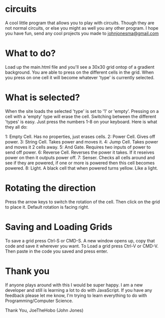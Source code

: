 # circuits
A cool little program that allows you to play with circuits. Though they are not normal circuits, or else you might as well you any other program. I hope you have fun, send any cool projects you made to johnjonesma@gmail.com

# What to do?
Load up the main.html file and you'll see a 30x30 grid ontop of a gradient background.
You are able to press on the different cells in the grid. When you press on one cell it will become whatever 'type' is currently selected.

# What is selected?
When the site loads the selected 'type' is set to '1' or 'empty'. Pressing on a cell with a 'empty' type will erase the cell.
Switching between the different 'types' is easy. Just press the numbers 1-8 on your keyboard. Here is what they all do:

1: Empty Cell. Has no properties, just erases cells.
2: Power Cell. Gives off power.
3: String Cell. Takes power and moves it.
4: Jump Cell. Takes power and moves it 2 cells away.
5: And Gate. Requires two inputs of power to send off power.
6: Reverse Cell. Reverses the power it takes. If it reseives power on then it outputs power off.
7: Senser. Checks all cells around and see if they are powered, if one or more is powered then this cell becomes powered.
8: Light. A black cell that when powered turns yellow. Like a light.

# Rotating the direction
Press the arrow keys to switch the rotation of the cell. Then click on the grid to place it. Default rotation is facing right.

# Saving and Loading Grids
To save a grid press Ctrl-S or CMD-S. A new window opens up, copy that code and save it wherever you want.
To Load a grid press Ctrl-V or CMD-V. Then paste in the code you saved and press enter.

# Thank you
If anyone plays around with this I would be super happy. I am a new developer and still is learning a lot to do with JavaScript. If you have any feedback please let me know, I'm trying to learn everything to do with Programming/Computer Science.

Thank You,
JoeTheHobo (John Jones)
